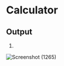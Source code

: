 # Calculator
## Output
1.
![Screenshot (1265)](https://github.com/MohdAsad786/Calculator/assets/124057774/ade0e40d-d469-420e-acf0-7ad95ad0c014)
